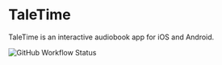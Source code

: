 # TaleTime
TaleTime is an interactive audiobook app for iOS and Android.

![GitHub Workflow Status](https://img.shields.io/github/workflow/status/TaleTime/TaleTime/BuildAndDeploy?label=automatical%20build%20process)
